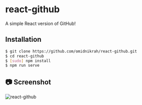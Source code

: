 # react-github
A simple React version of GitHub!

## Installation

```bash
$ git clone https://github.com/omidnikrah/react-github.git
$ cd react-github
$ [sudo] npm install
$ npm run serve
```

## 📷  Screenshot

![react-github](https://raw.githubusercontent.com/omidnikrah/react-github/master/screenshot.png)
